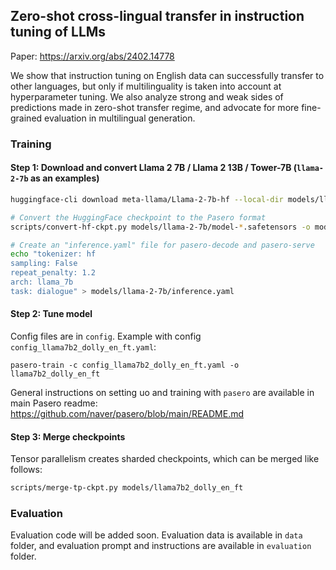 ## Zero-shot cross-lingual transfer in instruction tuning of LLMs

Paper: https://arxiv.org/abs/2402.14778

We show that instruction tuning on English data can successfully transfer to other languages, but only if multilinguality is taken into account at hyperparameter tuning. We also analyze strong and weak sides of predictions made in zero-shot transfer regime, and advocate for more fine-grained evaluation in multilingual generation.  

### Training

#### Step 1: Download and convert Llama 2 7B /  Llama 2 13B / Tower-7B (`llama-2-7b` as an examples)

```bash
huggingface-cli download meta-llama/Llama-2-7b-hf --local-dir models/llama-2-7b --local-dir-use-symlinks False --exclude "pytorch_model*" --token ACCESS_TOKEN  # https://huggingface.co/settings/tokens

# Convert the HuggingFace checkpoint to the Pasero format
scripts/convert-hf-ckpt.py models/llama-2-7b/model-*.safetensors -o models/llama-2-7b/model_best.bin --arch llama --dtype float16

# Create an "inference.yaml" file for pasero-decode and pasero-serve
echo "tokenizer: hf
sampling: False
repeat_penalty: 1.2
arch: llama_7b
task: dialogue" > models/llama-2-7b/inference.yaml
```

#### Step 2: Tune model

Config files are in `config`. Example with config  `config_llama7b2_dolly_en_ft.yaml`:

```
pasero-train -c config_llama7b2_dolly_en_ft.yaml -o llama7b2_dolly_en_ft
```

General instructions on setting uo and training with `pasero` are available in main Pasero readme: https://github.com/naver/pasero/blob/main/README.md

#### Step 3: Merge checkpoints

Tensor parallelism creates sharded checkpoints, which can be merged like follows:
```bash
scripts/merge-tp-ckpt.py models/llama7b2_dolly_en_ft
```

### Evaluation
Evaluation code will be added soon. Evaluation data is available in `data` folder, and evaluation prompt and instructions are available in `evaluation` folder.

